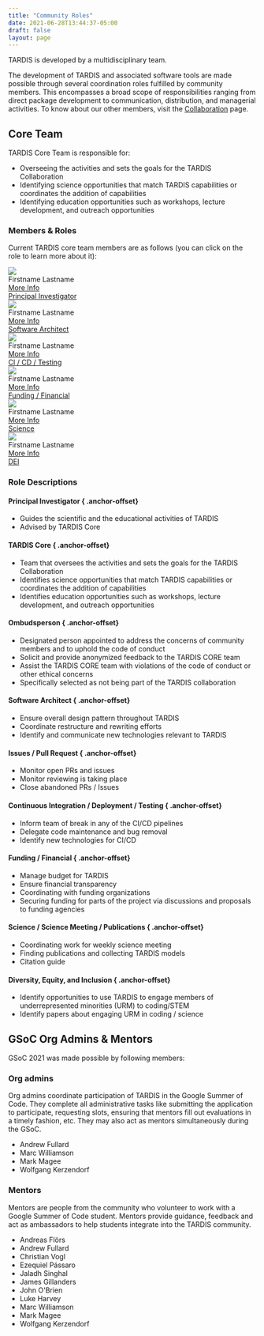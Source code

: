 ```yaml
---
title: "Community Roles"
date: 2021-06-28T13:44:37-05:00
draft: false
layout: page
---
```

TARDIS is developed by a multidisciplinary team. 

The development of TARDIS and associated software tools are made 
possible through several coordination roles fulfilled by community 
members. This encompasses a broad scope of responsibilities ranging 
from direct package development to communication, distribution, and 
managerial activities. To know about our other members, visit the 
<a href="../collaboration/">Collaboration</a> page.

## Core Team

TARDIS Core Team is responsible for:
 - Overseeing the activities and sets the goals for the TARDIS Collaboration
 - Identifying science opportunities that match TARDIS capabilities or coordinates the addition of capabilities
 - Identifying education opportunities such as workshops, lecture development, and outreach opportunities

### Members & Roles
Current TARDIS core team members are as follows (you can click on the role to learn more about it):

<div class ="picture-grid">
    <div class ="individual-container">
        <div class ="info-container">
            <img class="rounded-picture" src="../pictures/random-image.jpg">
            <div class ="person-name">Firstname Lastname</div>
            <div class ="small-bio"><a href="#" target="_blank" rel="noopener nofollow">More Info</a></div>
            <div class ="role-box"><a href="#principal-investigator">Principal Investigator</a></div>
        </div>
    </div>
    <div class ="individual-container">
        <div class ="info-container">
            <img class="rounded-picture" src="../pictures/random-image.jpg">
            <div class ="person-name">Firstname Lastname</div>
            <div class ="small-bio"><a href="#" target="_blank" rel="noopener nofollow">More Info</a></div>
            <div class ="role-box"><a href="#software-architect">Software Architect</a></div>
        </div>
    </div>
    <div class ="individual-container">
        <div class ="info-container">
            <img class="rounded-picture" src="../pictures/random-image.jpg"> 
            <div class ="person-name">Firstname Lastname</div>
            <div class ="small-bio"><a href="#" target="_blank" rel="noopener nofollow">More Info</a></div>
            <div class ="role-box"><a href="#continuous-integration--deployment--testing">CI / CD / Testing</a></div>
        </div>
    </div>
    <div class ="individual-container">
        <div class ="info-container">
            <img class="rounded-picture" src="../pictures/random-image.jpg"> 
            <div class ="person-name">Firstname Lastname</div>
            <div class ="small-bio"><a href="#" target="_blank" rel="noopener nofollow">More Info</a></div>
            <div class ="role-box"><a href="#funding--financial">Funding / Financial</a></div>
        </div>
    </div>
    <div class ="individual-container">
        <div class ="info-container">
            <img class="rounded-picture" src="../pictures/random-image.jpg">
            <div class ="person-name">Firstname Lastname</div>
            <div class ="small-bio"><a href="#" target="_blank" rel="noopener nofollow">More Info</a></div>
            <div class ="role-box"><a href="#science--science-meeting--publications">Science</a></div>
        </div>
    </div>
    <div class ="individual-container">
        <div class ="info-container">
            <img class="rounded-picture" src="../pictures/random-image.jpg">
            <div class ="person-name">Firstname Lastname</div>
            <div class ="small-bio"><a href="#" target="_blank" rel="noopener nofollow">More Info</a></div>
            <div class ="role-box"><a href="#diversity-equity-and-inclusion">DEI</a></div>
        </div>
    </div>
</div>

### Role Descriptions
#### Principal Investigator { .anchor-offset}
 - Guides the scientific and the educational activities of TARDIS
 - Advised by TARDIS Core

#### TARDIS Core { .anchor-offset}
 - Team that oversees the activities and sets the goals for the TARDIS Collaboration
 - Identifies science opportunities that match TARDIS capabilities or coordinates the addition of capabilities
 - Identifies education opportunities such as workshops, lecture development, and outreach opportunities

#### Ombudsperson { .anchor-offset}
 - Designated person appointed to address the concerns of community members and to uphold the code of conduct
 - Solicit and provide anonymized feedback to the TARDIS CORE team
 - Assist the TARDIS CORE team with violations of the code of conduct or other ethical concerns
 - Specifically selected as not being part of the TARDIS collaboration
#### Software Architect { .anchor-offset}
 - Ensure overall design pattern throughout TARDIS
 - Coordinate restructure and rewriting efforts
 - Identify and communicate new technologies relevant to TARDIS
#### Issues / Pull Request { .anchor-offset}
 - Monitor open PRs and issues
 - Monitor reviewing is taking place
 - Close abandoned PRs / Issues
#### Continuous Integration / Deployment / Testing { .anchor-offset}
 - Inform team of break in any of the CI/CD pipelines
 - Delegate code maintenance and bug removal
 - Identify new technologies for CI/CD
#### Funding / Financial { .anchor-offset}
 - Manage budget for TARDIS
 - Ensure financial transparency
 - Coordinating with funding organizations
 - Securing funding for parts of the project via discussions and proposals to funding agencies
#### Science / Science Meeting / Publications { .anchor-offset}
 - Coordinating work for weekly science meeting
 - Finding publications and collecting TARDIS models
 - Citation guide
#### Diversity, Equity, and Inclusion { .anchor-offset}
 - Identify opportunities to use TARDIS to engage members of underrepresented minorities (URM) to coding/STEM
 - Identify papers about engaging URM in coding / science


## GSoC Org Admins & Mentors

GSoC 2021 was made possible by following members:

### Org admins
Org admins coordinate participation of TARDIS in the Google Summer of Code. 
They complete all administrative tasks like submitting the application to 
participate, requesting slots, ensuring that mentors fill out evaluations 
in a timely fashion, etc. They may also act as mentors simultaneously 
during the GSoC.
 - Andrew Fullard
 - Marc Williamson
 - Mark Magee
 - Wolfgang Kerzendorf


### Mentors
Mentors are people from the community who volunteer to work with a Google 
Summer of Code student. Mentors provide guidance, feedback and act as 
ambassadors to help students integrate into the TARDIS community. 
 - Andreas Flörs
 - Andrew Fullard
 - Christian Vogl
 - Ezequiel Pássaro
 - Jaladh Singhal
 - James Gillanders
 - John O'Brien
 - Luke Harvey
 - Marc Williamson
 - Mark Magee
 - Wolfgang Kerzendorf
